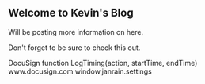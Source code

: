 ## Welcome to Kevin's Blog

Will be posting more information on here.

<title>Sharing Link Validation</title>

Don't forget to be sure to check this out.

<body id="ds_docubody">   
DocuSign
function LogTiming(action, startTime, endTime)
www.docusign.com
window.janrain.settings
